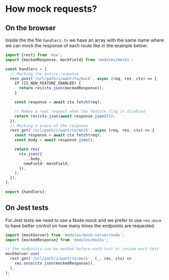 # How mock requests?

## On the browser

Inside the the file `handlers.ts` we have an array with the same name where we can mock the response of each route like in the example below:

```ts
import {rest} from 'msw';
import {mockedResponse, mockField} from 'modules/mocks';

const handlers = [
  // Mocking the entire response
  rest.post('/url/path/i/want/to/mock', async (req, res, ctx) => {
    if (IS_NEW_FEATURE_ENABLED) {
      return res(ctx.json(mockedResponse));
    }

    const response = await ctx.fetch(req);

    // Makes a real request when the feature flag is disabled
    return res(ctx.json(await response.json()));
  }),
  // Mocking a piece of the response
  rest.get('/url/path/i/want/to/mock', async (req, res, ctx) => {
    const response = await ctx.fetch(req);
    const body = await response.json();

    return res(
      ctx.json({
        ...body,
        newField: mockField,
      }),
    );
  }),
];

export {handlers};
```

## On Jest tests

For Jest tests we need to use a Node mock and we prefer to use `res.once` to have better control on how many times the endpoints are requested.

```ts
import {mockServer} from 'modules/mock-server/node';
import {mockedResponse} from 'modules/mocks';

// the endpoints can be mocked before each test or inside each test
mockServer.use(
  rest.get('/url/path/i/want/to/mock', (_, res, ctx) =>
    res.once(ctx.json(mockedResponse)),
  ),
);
```

